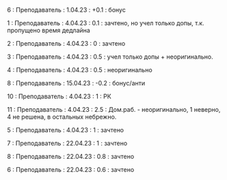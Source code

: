 6 : Преподаватель : 1.04.23 : +0.1 : бонус

1 : Преподаватель : 4.04.23 : 0.1 : зачтено, но учел только допы, т.к. пропущено время дедлайна

2 : Преподаватель : 4.04.23 : 0 : зачтено

3 : Преподаватель : 4.04.23 : 0.5 : учел только допы + неоригинально.

4 : Преподаватель : 4.04.23 : 0.5 : неоригинально

8 : Преподаватель : 15.04.23 : -0.2 : бонус/анти

10 : Преподаватель : 4.04.23 : 1 : РК

11 : Преподаватель : 4.04.23 : 2.5 : Дом.раб. - неоригинально, 1 неверно, 4 не решена, в остальных небрежно.

5 : Преподаватель : 4.04.23 : 1 : зачтено

7 : Преподаватель : 22.04.23 : 1 : зачтено

8 : Преподаватель : 22.04.23 : 0.8 : зачтено

6 : Преподаватель : 22.04.23 : 0.6 : зачтено
